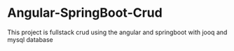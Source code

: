 # Angular-SpringBoot-Crud
This project is fullstack crud using the angular and springboot with jooq and mysql database 
